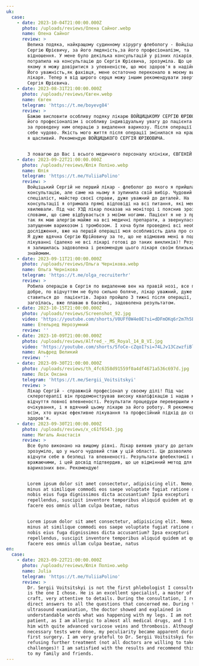 ```yaml
---
uk:
  case:
    - date: 2023-10-04T21:00:00.000Z
      photo: /uploads/reviews/Олена Сайног.webp
      name: Олена Сайног
      review: >
        Велика подяка, найкращому судинному хірургу флебологу - Войціцькому
        Сергію Юрієвичу, за його людяність,за його професіоналізм, та
        відношення. У мене було декілька консультацій у різних лікарів, але коли
        потрапила на консультацію до Сергія Юрієвича, зрозуміла. Що це той лікар
        якому я можу довіритися з упевненістю, що моє здоров'я в надійних руках.
        Його уважність,як фахівця, мене остаточно переконало в моєму виборі
        лікаря. Тепер я від щирого серця можу іншим рекомендувати звертатися до
        Сергія Юрієвича.
    - date: 2023-08-31T21:00:00.000Z
      photo: /uploads/reviews/Євген.webp
      name: Євген
      telegram: 'https://t.me/boyevg84'
      review: >
        Бажаю висловити особливу подяку лікарю ВОЙЦИЦЬКОМУ СЕРГІЮ ЮРІЮОВИЧУ за
        його професіоналізм і особливу індивідуальну увагу до пацієнта вцілому
        за проведену ним операцію з видалення варикозу. Після операції відчуваю
        себе чудово. Якість мого життя після операції змінилася на краще. Супер,
        я щасливий. Рекомендую ВОЙЦИЦЬКОГО СЕРГІЯ ЮРІЮОВИЧА.


        З повагою до Вас і всього медичного персоналу клініки, ЄВГЕНІЙ Б.
    - date: 2023-09-22T21:00:00.000Z
      photo: /uploads/reviews/Юлія Поліно.webp
      name: Юлія
      telegram: 'https://t.me/YuliiaPolino'
      review: >
        Войціцький Сергій не перший лікар - флеболог до якого я прийшла на
        консультацію, але саме на ньому я зупинила свій вибір. Чудовий
        спеціаліст, майстер своєї справи, дуже уважний до деталей. На
        консультації я отримала прямі відповіді на всі питання, які мене
        хвилювали. Під час УЗД лікар показав на моніторі і пояснив зрозумілими
        словами, що саме відбувається з моїми ногами. Пацієнт я не з простих,
        так як маю алергію майже на всі медичні препарати, а звернулася з досить
        запущеним варикозом і тромбозом. І хоча були проведені всі необхідні
        дослідження, вже на першій операції моя особливість дала про себе знати.
        Я дуже вдячна Сергію Юрійовичу за те, що не відмовив мені в подальшому
        лікуванні (далеко не всі лікарі готові до таких викликів)! Результатами
        я залишилась задоволена і рекомендую цього лікаря своїм близьким і
        знайомим.
    - date: 2023-09-11T21:00:00.000Z
      photo: /uploads/reviews/Ольга Чернікова.webp
      name: Ольга Чернікова
      telegram: 'https://t.me/olga_recruiterhr'
      review: >
        Робила операцію в Сергія по видаленню вен на правій нозі, все пройшло
        добре, по відчуттям не було сильно боляче, лікар уважний, дуже обережно
        ставиться до  пацієнтів. Зараз пройшло 3 тижні після операції, нога
        загоїлась, вже плаваю в басейні, задоволена результатом.
    - date: 2023-10-15T21:00:00.000Z
      photo: /uploads/reviews/Screenshot_92.jpg
      video: 'https://youtube.com/shorts/V0UFf0W4e0E?si=dDFmOKq6r2m7h5EJ'
      name: Етельред Нерозумний
      review: ''
    - date: 2023-10-09T21:00:00.000Z
      photo: /uploads/reviews/Alfred_-_MS_Royal_14_B_VI.jpg
      video: 'https://youtube.com/shorts/SfoCe-cZqoI?si=74LJv13CzwzfiBl4'
      name: Альфред Великий
      review: ''
    - date: 2023-09-30T21:00:00.000Z
      photo: /uploads/reviews/th_4fc6358d91559f0a4df4671a536c697d.jpg
      name: Лоїк Оксана
      telegram: 'https://t.me/Sergii_Voitsitskyi'
      review: >
        Лікар Сергій - справжній професіонал у своєму ділі! Під час
        склеротерапії він продемонстрував високу кваліфікацію і надав мені
        відчуття повної впевненості. Результати процедури перевершили мої
        очікування, і я вдячний цьому лікарю за його роботу. Я рекомендую його
        всім, хто шукає ефективне лікування та професійний підхід до свого
        здоров'я.
    - date: 2023-09-30T21:00:00.000Z
      photo: /uploads/reviews/x_c61f6543.jpg
      name: Мигаль Анастасія
      review: >
        Все було виконано на вищому рівні. Лікар виявив увагу до деталей, одразу
        зрозуміло, що у нього чудовий стаж у цій області. Це дозволило мені
        відчути себе в безпеці та впевненості. Результати флебектомії виявилися
        вражаючими, і цей досвід підтвердив, що це відмінний метод для лікування
        варикозних вен. Рекомендую!


        Lorem ipsum dolor sit amet consectetur, adipisicing elit. Nemo, ab sunt
        minus at similique commodi eos saepe voluptate fugiat ratione dolorum
        nobis eius fuga dignissimos dicta accusantium? Ipsa excepturi
        repellendus, suscipit inventore temporibus aliquid quidem at quia est
        facere eos omnis ullam culpa beatae, natus


        Lorem ipsum dolor sit amet consectetur, adipisicing elit. Nemo, ab sunt
        minus at similique commodi eos saepe voluptate fugiat ratione dolorum
        nobis eius fuga dignissimos dicta accusantium? Ipsa excepturi
        repellendus, suscipit inventore temporibus aliquid quidem at quia est
        facere eos omnis ullam culpa beatae, natus
en:
  case:
    - date: 2023-09-22T21:00:00.000Z
      photo: /uploads/reviews/Юлія Поліно.webp
      name: Julia
      telegram: 'https://t.me/YuliiaPolino'
      review: >
        Dr. Sergii Voitsitskyi is not the first phlebologist I consulted, but he
        is the one I chose. He is an excellent specialist, a master of his
        craft, very attentive to details. During the consultation, I received
        direct answers to all the questions that concerned me. During the
        ultrasound examination, the doctor showed and explained in
        understandable words what was happening with my legs. I am not an easy
        patient, as I am allergic to almost all medical drugs, and I turned to
        him with quite advanced varicose veins and thrombosis. Although all the
        necessary tests were done, my peculiarity became apparent during the
        first surgery. I am very grateful to Dr. Sergii Voitsitskyi for not
        refusing further treatment (not all doctors are willing to take on such
        challenges)! I am satisfied with the results and recommend this doctor
        to my family and friends.
---
```

